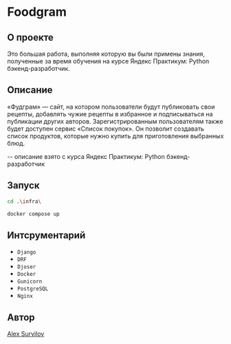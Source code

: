 # Foodgram
## О проекте
Это большая работа, выполняя которую вы были примены знания, полученные за время обучения на курсе Яндекс Практикум: Python бэкенд-разработчик.

## Описание 
«Фудграм» — сайт, на котором пользователи будут публиковать свои рецепты, добавлять чужие рецепты в избранное и подписываться на публикации других авторов. Зарегистрированным пользователям также будет доступен сервис «Список покупок». Он позволит создавать список продуктов, которые нужно купить для приготовления выбранных блюд.

-- описание взято с курса Яндекс Практикум: Python бэкенд-разработчик
## Запуск
```bash
cd .\infra\
```
```bash
docker compose up
```

## Интсрументарий
* `Django`
* `DRF`
* `Djoser`
* `Docker`
* `Gunicorn`
* `PostgreSQL`
* `Nginx`

## Автор

[Alex Survilov](https://github.com/No1CareZ)